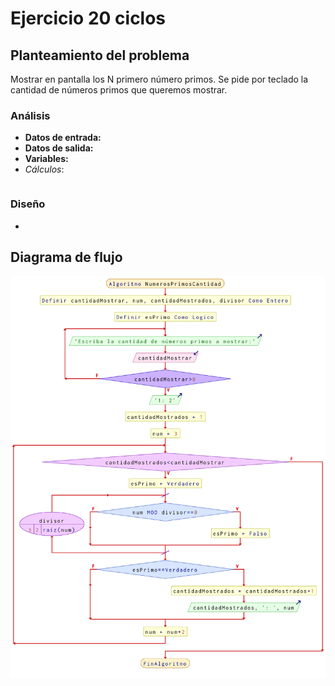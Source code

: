# Ejercicio 20 ciclos

## Planteamiento del problema

Mostrar en pantalla los N primero número primos. Se pide por teclado la cantidad de números primos que queremos mostrar.

### Análisis

- **Datos de entrada:**
- **Datos de salida:**
- **Variables:**
- *Cálculos*:
```C

```

### Diseño

-

## Diagrama de flujo

![DFD del ejercicio 20 ciclos](./Ejercicio20DFD.png)
